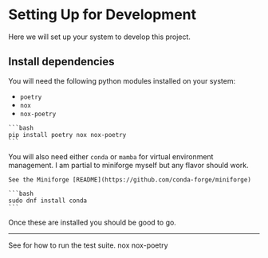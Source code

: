 # Setting Up for Development

Here we will set up your system to develop this project.

## Install dependencies

You will need the following python modules installed on your system:

- `poetry`
- `nox`
- `nox-poetry`

````{tab} pip
```bash
pip install poetry nox nox-poetry
```
````

You will also need either `conda` or `mamba` for virtual environment management.
I am partial to miniforge myself but any flavor should work.

```{tab} Miniforge
See the Miniforge [README](https://github.com/conda-forge/miniforge)
```

````{tab} Fedora
```bash
sudo dnf install conda
```
````

Once these are installed you should be good to go.

---

See [](running-tests) for how to run the test suite. nox nox-poetry
